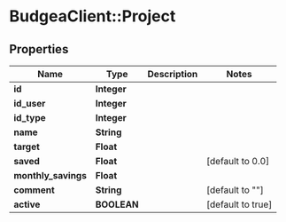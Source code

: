 # BudgeaClient::Project

## Properties
Name | Type | Description | Notes
------------ | ------------- | ------------- | -------------
**id** | **Integer** |  | 
**id_user** | **Integer** |  | 
**id_type** | **Integer** |  | 
**name** | **String** |  | 
**target** | **Float** |  | 
**saved** | **Float** |  | [default to 0.0]
**monthly_savings** | **Float** |  | 
**comment** | **String** |  | [default to &quot;&quot;]
**active** | **BOOLEAN** |  | [default to true]


